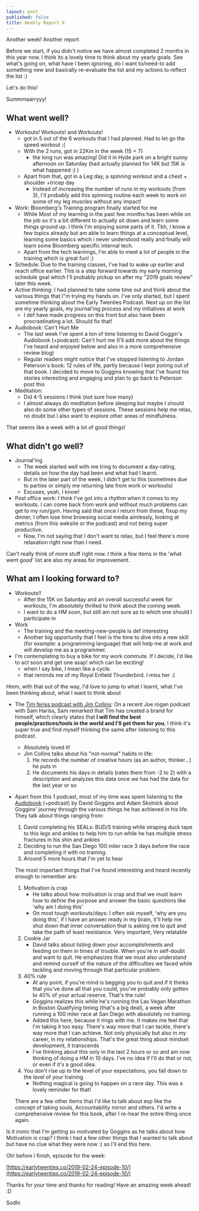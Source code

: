 ```yaml
---
layout: post
published: false
title: Weekly Report 9
---
```

Another week!
Another report

Before we start, if you didn't notice we have almost completed 2 months in this year now.
I think its a lovely time to think about my yearly goals. See what's going on, what have I been ignoring, do I want to/need-to add something new and basically re-evaluate the list and my actions to reflect the list :)

Let's do this!

Summmaarryyy!

## What went well?
* Workouts! Workouts! and Workouts!
	* got in 5 out of the 6 workouts that I had planned. Had to let go the speed workout :( 
    * With the 2 runs, got in 22Km in the week (15 + 7)
    	* the long run was amazing! Did it in Hyde park on a bright sunny afternoon on Saturday (had actually planned for 14K but 15K is what happened :) )
    * Apart from that, got in a Leg day, a spinning workout and a chest + shoulder +tricep day
    	* Instead of increasing the number of runs in my workouts (from 3), I'll probably add this spinning routine each week to work on some of my leg muscles without any impact!
 * Work: Bloomberg's Training program finally started for me
 	* While Most of my learning in the past few months has been while on the job so it's a bit different to actually sit down and learn some things ground up. I think I'm enjoying some parts of it. Tbh, I know a few topics already but am able to learn things at a conceptual level, learning some basics which i never understood really and finally will learn some Bloomberg specific internal tech.
    * Apart from the tech learnings, I'm able to meet a lot of people in the training which is great fun! :)
* Schedule: Due to the training classes, I've had to wake up earlier and reach office earlier. This is a step forward towards my early morning schedule goal which I'll probably pickup on after my "2019 goals review" later this week.
* Active thinking: I had planned to take some time out and think about the various things that I"m trying my hands on. I've only started, but I spent sometime thinking about the Early Twenties Podcast. Next up on the list are my yearly goals, my journal'ing process and my initiatives at work
	* I def have made progress on this front but also have been procrastinating a lot. Should fix that!
* Audiobook: Can't Hurt Me
	* The last week I've spent a ton of time listening to David Goggin's Audiobook (+podcast): Can't hurt me (I'll add more about the things I've heard and enjoyed below and also in a more comprehensive review blog)
    * Regular readers might notice that I've stopped listening to Jordan Peterson's book: 12 rules of life, partly because I kept zoning out of that book. I decided to move to Goggins knowing that I've found his stories interesting and engaging and plan to go back to Peterson post this
* Meditation: 
	* Did 4-5 sessions I think (not sure how many)
    * I almost always do meditation before sleeping but maybe I should also do some other types of sessions. These sessions help me relax, no doubt but I also want to explore other areas of mindfulness.
    
That seems like a week with a lot of good things!

## What didn't go well?
* Journal'ing
	* The week started well with me tring to document a day-rating, details on how the day had been and what had I learnt.
    * But in the later part of the week, I didn't get to this (sometimes due to parties or simply me returning late from work or workouts)
    * Excuses, yeah, I know!
* Post office work: I think I've got into a rhythm when it comes to my workouts. I can come back from work and without much problems can get to my run/gym. Having said that once I return from these, fixup my dinner, I often lose time browsing social media aimlessly, looking at metrics (from this weksite or the podcast) and not being super productive.
	* Now, I'm not saying that I don't want to relax, but I feel there's more relaxation right now than I need.
    
Can't really think of more stuff right now. I think a few items in the 'what went good' list are also my areas for improvement.

## What am I looking forward to?
* Workouts!!
	* After the 15K on Saturday and an overall successful week for workouts, I'm absolutely thrilled to think about the coming week.
    * I want to do a HM soon, but still am not sure as to which one should I participate in
* Work
	* The training and the meeting-new-people is def interesting
    * Another big opportunity that I feel is the time to dive into a new skill (for example: a programming language) that will help me at work and will develop me as a programmer.
* I'm contemplating to buy a bike for my work commute. If I decide, I'd like to act soon and get one asap!
which can be exciting!
	* when I say bike, I mean like a cycle.
    * that reminds me of my Royal Enfield Thunderbird. I miss her :(

Hmm, with that out of the way, I'd love to jump to what I learnt, what I've been thinking about, what I want to think about
* The [Tim feriss podcast with Jim Collins](https://tim.blog/2019/02/18/jim-collins/): On a recent Joe rogan podcast with Sam Hariss, Sam remarked that Tim has created a brand for himself, which clearly states that **I will find the best people/practices/tools in the world and I'll get them for you**, I think it's super true and find myself thinking the same after listening to this podcast.
	* Absolutely loved it!
    * Jim Collins talks about his "not-normal" habits in life:
    	1. He records the number of creative hours (as an author, thinker...) he puts in
        2. He documents his days in details (rates them from -2 to 2) with a description and analyzes this data once we has had the data for the last year or so
* Apart from this 1 podcast, most of my time was spent listening to the [Audiobook](https://www.audible.com/pd/Cant-Hurt-Me-Audiobook/B07KKMNZCH) (+podcast) by David Goggins and Adam Skolnick about Goggins' journey through the various things he has achieved in his life. They talk about things ranging from:
	1. David completing his SEALs: BUD/S training while straping duck tape to this legs and ankles to help him to run while he has multiple stress fractures in his shin and ankles
    2. Deciding to run the San Diego 100 miler race 3 days before the race and completing it with no training.
    3. Around 5 more hours that I'm yet to hear
    
	The most important things that I've found interesting and heard recently enough to remember are:
    1. Motivation is crap
    	* He talks about how motivation is crap and that we must learn how to define the purpose and answer the basic questions like 'why am I doing this'
        * On most tough workouts/days: I often ask myself, 'why are you doing this', if I have an answer ready in my brain, it'll help me shut down that inner conversation that is asking me to quit and take the path of least resistance. Very important, Very relatable
    2. Cookie Jar
    	* David talks about listing down your accomplishments and feeding on them in times of trouble. When you're in self-doubt and want to quit. He emphasizes that we must also understand and remind ourself of the nature of the difficulties we faced while tackling and moving through that particular problem.
    3. 40% rule
        * At any point, if you're mind is begging you to quit and if it thinks that you've done all that you could, you've probably only gotten to 40% of your actual reserve. That's the rule!
    	* Goggins realizes this while he's running the Las Vegan Marathon in Boston Qualifying timing (that's a big deal), a week after running a 100 miler race at San Diego with absolutely no training.
        * Added this here, because it rings with me. It makes me feel that I'm taking it too easy. There's way more that I can tackle, there's way more that I can achieve. Not only physically but also in my career, in my relationships. That's the great thing about mindset development, it transcends
        * I've thinking about this only in the last 2 hours or so and am now thinking of doing a HM in 10 days. I've no idea if I'll do that or not, or even if it's a good idea.
    4. You don't rise up to the level of your expectations, you fall down to the level of your training
    	* Nothing magical is going to happen on a race day. This was a lovely reminder for that!
    
    There are a few other items that I'd like to talk about esp like the concept of taking souls, Accountability mirror and others. I'd write a comprehensive review for this book, after I re-hear the entire thing once again.
    
Is it ironic that I'm getting so motivated by Goggins as he talks about how Motivation is crap?
I think I had a few other things that I wanted to talk about but have no clue what they were now :(
so I'll end this here.

Oh! before I finish, episode for the week:

[https://earlytwenties.co/2019-02-24-episode-10/](https://earlytwenties.co/2019-02-24-episode-10/)

Thanks for your time and thanks for reading!
Have an amazing week ahead! :D

Sodhi
